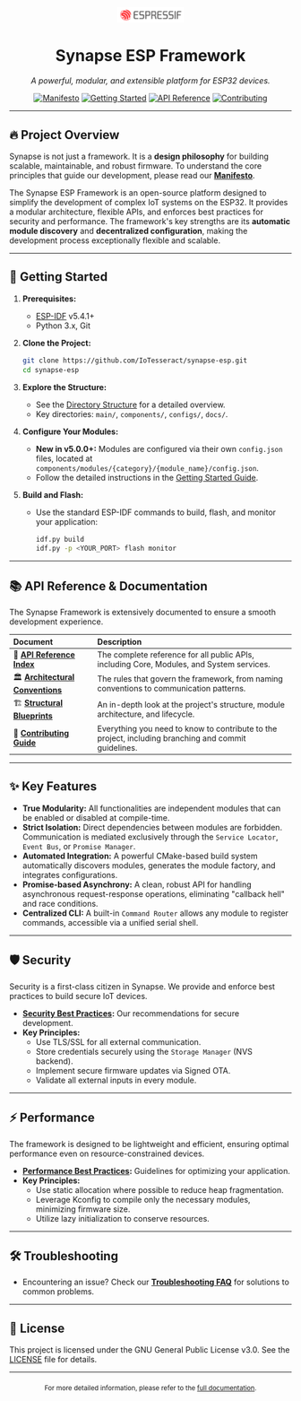 <div align="center">
  <a href="https://github.com/espressif/esp-idf">
    <img src="https://raw.githubusercontent.com/espressif/esp-idf/master/docs/_static/espressif-logo.svg" width="120" alt="ESP-IDF Logo"/>
  </a>
  
# Synapse ESP Framework
  
  _A powerful, modular, and extensible platform for ESP32 devices._
  
  [![Manifesto](https://img.shields.io/badge/-Manifesto-black?style=for-the-badge&logo=gitbook)](manifesto.md)
  [![Getting Started](https://img.shields.io/badge/-Getting%20Started-blue?style=for-the-badge&logo=read-the-docs)](docs/tutorials/getting_started.md)
  [![API Reference](https://img.shields.io/badge/-API%20Reference-green?style=for-the-badge&logo=c)](docs/api_reference/api_index.md)
  [![Contributing](https://img.shields.io/badge/-Contributing-orange?style=for-the-badge&logo=github)](docs/contributing/contributing_guide.md)
</div>

---

## 🔥 Project Overview

Synapse is not just a framework. It is a **design philosophy** for building scalable, maintainable, and robust firmware. To understand the core principles that guide our development, please read our **[Manifesto](manifesto.md)**.

The Synapse ESP Framework is an open-source platform designed to simplify the development of complex IoT systems on the ESP32. It provides a modular architecture, flexible APIs, and enforces best practices for security and performance. The framework's key strengths are its **automatic module discovery** and **decentralized configuration**, making the development process exceptionally flexible and scalable.

---

## 🚀 Getting Started

1. **Prerequisites:**
    * [ESP-IDF](https://docs.espressif.com/projects/esp-idf/en/latest/esp32/get-started/index.html) v5.4.1+
    * Python 3.x, Git

2. **Clone the Project:**

    ```sh
    git clone https://github.com/IoTesseract/synapse-esp.git
    cd synapse-esp
    ```

3. **Explore the Structure:**
    * See the [Directory Structure](docs/structure/directory_structure.md) for a detailed overview.
    * Key directories: `main/`, `components/`, `configs/`, `docs/`.

4. **Configure Your Modules:**
    * **New in v5.0.0+:** Modules are configured via their own `config.json` files, located at `components/modules/{category}/{module_name}/config.json`.
    * Follow the detailed instructions in the [Getting Started Guide](docs/tutorials/getting_started.md).

5. **Build and Flash:**
    * Use the standard ESP-IDF commands to build, flash, and monitor your application:

      ```sh
      idf.py build
      idf.py -p <YOUR_PORT> flash monitor
      ```

---

## 📚 API Reference & Documentation

The Synapse Framework is extensively documented to ensure a smooth development experience.

| Document | Description |
| :--- | :--- |
| 📖 **[API Reference Index](docs/api_reference/api_index.md)** | The complete reference for all public APIs, including Core, Modules, and System services. |
| 🏛️ **[Architectural Conventions](docs/convention/convention_index.md)** | The rules that govern the framework, from naming conventions to communication patterns. |
| 🏗️ **[Structural Blueprints](docs/structure/project_overview.md)** | An in-depth look at the project's structure, module architecture, and lifecycle. |
| 🤝 **[Contributing Guide](docs/contributing/contributing_guide.md)** | Everything you need to know to contribute to the project, including branching and commit guidelines. |

---

## ✨ Key Features

* **True Modularity:** All functionalities are independent modules that can be enabled or disabled at compile-time.
* **Strict Isolation:** Direct dependencies between modules are forbidden. Communication is mediated exclusively through the `Service Locator`, `Event Bus`, or `Promise Manager`.
* **Automated Integration:** A powerful CMake-based build system automatically discovers modules, generates the module factory, and integrates configurations.
* **Promise-based Asynchrony:** A clean, robust API for handling asynchronous request-response operations, eliminating "callback hell" and race conditions.
* **Centralized CLI:** A built-in `Command Router` allows any module to register commands, accessible via a unified serial shell.

---

## 🛡️ Security

Security is a first-class citizen in Synapse. We provide and enforce best practices to build secure IoT devices.

* **[Security Best Practices](docs/security/security_best_practices.md):** Our recommendations for secure development.
* **Key Principles:**
  * Use TLS/SSL for all external communication.
  * Store credentials securely using the `Storage Manager` (NVS backend).
  * Implement secure firmware updates via Signed OTA.
  * Validate all external inputs in every module.

---

## ⚡ Performance

The framework is designed to be lightweight and efficient, ensuring optimal performance even on resource-constrained devices.

* **[Performance Best Practices](docs/performance/performance_best_practices.md):** Guidelines for optimizing your application.
* **Key Principles:**
  * Use static allocation where possible to reduce heap fragmentation.
  * Leverage Kconfig to compile only the necessary modules, minimizing firmware size.
  * Utilize lazy initialization to conserve resources.

---

## 🛠️ Troubleshooting

* Encountering an issue? Check our **[Troubleshooting FAQ](docs/troubleshooting/faq.md)** for solutions to common problems.

---

## 📄 License

This project is licensed under the GNU General Public License v3.0. See the [LICENSE](LICENSE) file for details.

---

<div align="center">
  <sub>For more detailed information, please refer to the <a href="docs/README.md">full documentation</a>.</sub>
</div>
